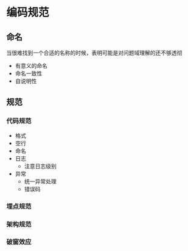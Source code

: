 # 编码规范

## 命名

当很难找到一个合适的名称的时候，表明可能是对问题域理解的还不够透彻

- 有意义的命名
- 命名一致性
- 自说明性

## 规范

### 代码规范

- 格式
- 空行
- 命名
- 日志
  - 注意日志级别
- 异常
  - 统一异常处理
  - 错误码

### 埋点规范

### 架构规范

### 破窗效应